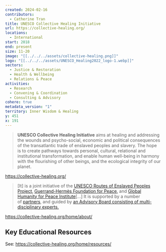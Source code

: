 ```yaml
---
created: 2024-02-16
contributors:
  - Catherine Tran
title: UNESCO Collective Healing Initiative
url: https://collective-healing.org/
locations:
  - International
start: 2018
end: present
size: 11-20
image: "[[../../../assets/collective-healing.png]]"
logo: "[[../../../assets/UNESCO_Healing2022_logo-1.webp]]"
sectors:
  - Justice & Restoration
  - Health & Wellbeing
  - Relations & Peace
activities:
  - Research
  - Convening & Coordination
  - Consulting & Advisory
cohere: true
metadata_version: "1"
territory: Inner Wisdom & Healing
y: 451
x: 191
---
```

>**UNESCO Collective Healing Initiative** aims at healing and addressing the wounds and psycho-social, economic and political consequences of the transatlantic trade of enslaved peoples and slavery. The hope is to create pathways towards personal, cultural, relational and institutional transformation, and enable human well-being in harmony with the flourishing of other beings, and the ecological integrity of our planet.

https://collective-healing.org/

>[It] is a joint initiative of the [UNESCO Routes of Enslaved Peoples Project,](http://www.unesco.org/new/en/social-and-human-sciences/themes/slave-route/) [Guerrand-Hermès Foundation for Peace,](http://ghfp.org/) and [Global Humanity for Peace Institute](https://ghfp.institute/unesco-initiative/)[...] It is supported by a number of [partners](https://collective-healing.org/home/partners/), and guided by [an Advisory Board consisting of multi-disciplinary experts.](https://collective-healing.org/home/about/advisory-board/)

https://collective-healing.org/home/about/

## Key Educational Resources

See: https://collective-healing.org/home/resources/











